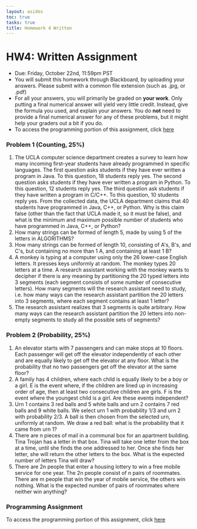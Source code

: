 ```yaml
---
layout: asides
toc: true
tasks: true
title: Homework 4 Written
---
```


# HW4: Written Assignment

+ Due: Friday, October 22nd, 11:59pm PST
+ You will submit this homework through Blackboard, by uploading your answers.  Please submit with a common file extension (such as .jpg, or .pdf)
+ For all your answers, you will primarily be graded on **your work**.  Only putting a final numerical answer will yield very little credit.  Instead, give the formula you used, and explain your answers.  You do **not** need to provide a final numerical answer for any of these problems, but it might help your graders out a bit if you do.
+ To access the programming portion of this assignment, click [here](./programming/)

### Problem 1 (Counting, 25%)

1. The UCLA computer science department creates a survey to learn how many incoming first-year students have already programmed in specific languages. The first question asks students if they have ever written a program in Java. To this question, 18 students reply yes. The second question asks students if they have ever written a program in Python. To this question, 12 students reply yes. The third question ask students if they have written a program in C/C++. To this question, 10 students reply yes. From the collected data, the UCLA department claims that 40 students have programmed in Java, C++, or Python. Why is this claim false (other than the fact that UCLA made it, so it must be false), and what is the minimum and maximum possible number of students who have programmed in Java, C++, or Python?
2. How many strings can be formed of length 5, made by using 5 of the letters in ALGORITHMS?
3. How many strings can be formed of length 10, consisting of A's, B's, and C's, but containing no more than 1 A, and containing at least 1 B?
4. A monkey is typing at a computer using only the 26 lower-case English letters.   It presses keys uniformly at random.  The monkey types 20 letters at a time. A research assistant working with the monkey wants to decipher if there is any meaning by partitioning the 20 typed letters into 3 segments (each segment consists of some number of consecutive letters). How many segments will the research assistant need to study, i.e. how many ways can the research assistant partition the 20 letters into 3 segments, where each segment contains at least 1 letter?
5. The research assistant realizes that 3 segments is quite arbitrary. How many ways can the research assistant partition the 20 letters into non-empty segments to study all the possible sets of segments?

### Problem 2 (Probability, 25%)

1. An elevator starts with 7 passengers and can make stops at 10 floors.  Each passenger will get off the elevator independently of each other and are equally likely to get off the elevator at any floor.  What is the probability that no two passengers get off the elevator at the same floor?
2. A family has 4 children, where each child is equally likely to be a boy or a girl.  E is the event where, if the children are lined up in increasing order of age, then at least two consecutive children are girls.  F is the event where the youngest child is a girl.  Are these events independent?
3. Urn 1 contains 3 red balls and 5 white balls and urn 2 contains 7 red balls and 9 white balls. We select urn 1 with probability 1/3 and urn 2 with probability 2/3.  A ball is then chosen from the selected urn, uniformly at random.  We draw a red ball: what is the probability that it came from urn 1?
4. There are n pieces of mail in a communal box for an apartment building. Tina Trojan has a letter in that box. Tina will take one letter from the box at a time, until she finds the one addressed to her.  Once she finds her letter, she will return the other letters to the box.  What is the expected number of letters Tina will draw?
5. There are 2n people that enter a housing lottery to win a free mobile service for one year.  The 2n people consist of n pairs of roommates. There are m people that win the year of mobile service, the others win nothing.  What is the expected number of pairs of roommates where neither win anything?

### Programming Assignment

To access the programming portion of this assignment, click [here](./programming/)
